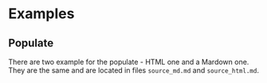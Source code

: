# Examples

## Populate

There are two example for the populate - HTML one and a Mardown one. They are
the same and are located in files `source_md.md` and `source_html.md`.